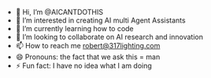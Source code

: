 - 👋 Hi, I’m @AICANTDOTHIS
- 👀 I’m interested in creating AI multi Agent Assistants
- 🌱 I’m currently learning how to code                                                                      
- 💞️ I’m looking to collaborate on AI research and innovation
- 📫 How to reach me robert@317lighting.com
- 😄 Pronouns: the fact that we ask this = man
- ⚡ Fun fact: I have no idea what I am doing

<!---
AICANTDOTHIS/AICANTDOTHIS is a ✨ special ✨ repository because its `README.md` (this file) appears on your GitHub profile.
You can click the Preview link to take a look at your changes.
--->
